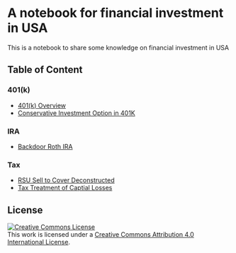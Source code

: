 # A notebook for financial investment in USA

This is a notebook to share some knowledge on financial investment in USA

## Table of Content

### 401(k)

* [401(k) Overview](401K/401K-overview.md)
* [Conservative Investment Option in 401K](401K/conservative-investment-option-in-401k.md)

### IRA

* [Backdoor Roth IRA](IRA/backdoor-roth-ira.md)

### Tax

* [RSU Sell to Cover Deconstructed](Tax/rsu-sell-to-cover-deconstructed.md)
* [Tax Treatment of Captial Losses](Tax/tax-treatment-of-capital-losses.md)

## License

<a rel="license" href="http://creativecommons.org/licenses/by/4.0/"><img alt="Creative Commons License" style="border-width:0" src="https://i.creativecommons.org/l/by/4.0/88x31.png" /></a><br />This work is licensed under a <a rel="license" href="http://creativecommons.org/licenses/by/4.0/">Creative Commons Attribution 4.0 International License</a>.
